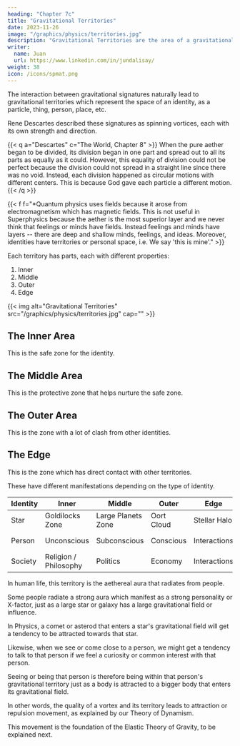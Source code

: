 ```yaml
---
heading: "Chapter 7c"
title: "Gravitational Territories"
date: 2023-11-26
image: "/graphics/physics/territories.jpg"
description: "Gravitational Territories are the area of a gravitational signature"
writer:
  name: Juan
  url: https://www.linkedin.com/in/jundalisay/
weight: 38
icon: /icons/spmat.png
---
```



The interaction between gravitational signatures naturally lead to gravitational territories which represent the space of an identity, as a particle, thing, person, place, etc.

<!-- Chapter 4c explained the concept of Gravitational Signatures which represent the inherent true nature of an identity -->

<!-- That signature is a purely metaphysical concept and has no direct physical manifestation. No one will be able to see or hear it. 

Its dynamics in the real world creates the idea of a gravitational territory which is the area where the gravitational signature can express itself and detect or interact with other signatures. -->


Rene Descartes described these signatures as spinning vortices, each with its own strength and direction. 

{{< q a="Descartes" c="The World, Chapter 8" >}}
When the pure aether began to be divided, its division began in one part and spread out to all its parts as equally as it could. However, this equality of division could not be perfect because the division could not spread in a straight line since there was no void. Instead, each division happened as circular motions with different centers. This is because God gave each particle a different motion.
{{< /q >}}


{{< f f="*Quantum physics uses fields because it arose from electromagnetism which has magnetic fields. This is not useful in Superphysics because the aether is the most superior layer and we never think that feelings or minds have fields. Instead feelings and minds have layers -- there are deep and shallow minds, feelings, and ideas. Moreover, identities have territories or personal space, i.e. We say 'this is mine'." >}}


Each territory has parts, each with different properties:

1. Inner
2. Middle
3. Outer
4. Edge


{{< img alt="Gravitational Territories" src="/graphics/physics/territories.jpg" cap="" >}}


## The Inner Area

This is the safe zone for the identity.


## The Middle Area

This is the protective zone that helps nurture the safe zone.


## The Outer Area

This is the zone with a lot of clash from other identities.


## The Edge

This is the zone which has direct contact with other territories. 



These have different manifestations depending on the type of identity. 

Identity | Inner | Middle | Outer | Edge | Science
--- |  --- | --- | --- | --- | --- 
Star | Goldilocks Zone | Large Planets Zone | Oort Cloud | Stellar Halo | Material Superphysics
Person | Unconscious | Subconscious | Conscious | Interactions | Bio Superphysics
Society | Religion / Philosophy | Politics | Economy | Interactions | Social Superphysics


In human life, this territory is the aethereal aura that radiates from people.   

Some people radiate a strong aura which manifest as a strong personality or X-factor, just as a large star or galaxy has a large gravitational field or influence.

In Physics, a comet or asterod that enters a star's gravitational field will get a tendency to be attracted towards that star. 

Likewise, when we see or come close to a person, we might get a tendency to talk to that person if we feel a curiosity or common interest with that person.

Seeing or being that person is therefore being within that person's gravitational territory just as a body is attracted to a  bigger body that enters its gravitational field.

<!-- This is explained in detail in Material Superphysics.  -->

In other words, the quality of a vortex and its territory leads to attraction or repulsion movement, as explained by our Theory of Dynamism.

This movement is the foundation of the Elastic Theory of Gravity, to be explained next. 


